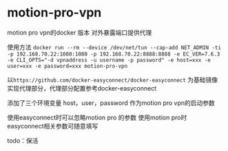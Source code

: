 # motion-pro-vpn

motion pro vpn的docker 版本 对外暴露端口提供代理

使用方法 `docker run --rm --device /dev/net/tun --cap-add NET_ADMIN -ti -p 192.168.70.22:1080:1080 -p 192.168.70.22:8888:8888 -e EC_VER=7.6.3 -e CLI_OPTS="-d vpnaddress -u username -p password" -e host=xxx -e user=xxx -e password=xxx motion-pro-vpn`

以`https://github.com/docker-easyconnect/docker-easyconnect` 为基础镜像 实现代理部分，代理部分配置参考docker-easyconnect

添加了三个环境变量 host，user，password 作为motion pro vpn的启动参数

使用easyconnect时可以忽略motion pro 的参数 使用motion pro时 easyconnect相关参数可随意填写

todo：保活
